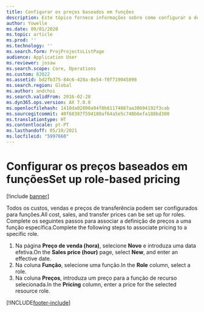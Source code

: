 ```yaml
---
title: Configurar os preços baseados em funções
description: Este tópico fornece informações sobre como configurar a definição de preços para funções específicas.
author: Yowelle
ms.date: 09/01/2020
ms.topic: article
ms.prod: ''
ms.technology: ''
ms.search.form: ProjProjectsListPage
audience: Application User
ms.reviewer: josaw
ms.search.scope: Core, Operations
ms.custom: 82022
ms.assetid: bd2fb375-84c6-428a-8e54-f0f719045898
ms.search.region: Global
ms.author: andchoi
ms.search.validFrom: 2016-02-28
ms.dyn365.ops.version: AX 7.0.0
ms.openlocfilehash: 1410da02800a94f8b61174087aa30694192f3cab
ms.sourcegitcommit: 40f68387f594180af64a5e5c748b6efa188bd300
ms.translationtype: HT
ms.contentlocale: pt-PT
ms.lasthandoff: 05/10/2021
ms.locfileid: "5997660"
---
```

# <a name="set-up-role-based-pricing"></a><span data-ttu-id="1141c-103">Configurar os preços baseados em funções</span><span class="sxs-lookup"><span data-stu-id="1141c-103">Set up role-based pricing</span></span>

[!include [banner](../includes/banner.md)]

<span data-ttu-id="1141c-104">Todos os custos, vendas e preços de transferência podem ser configurados para funções.</span><span class="sxs-lookup"><span data-stu-id="1141c-104">All cost, sales, and transfer prices can be set up for roles.</span></span> <span data-ttu-id="1141c-105">Complete os seguintes passos para associar a definição de preços a uma função específica.</span><span class="sxs-lookup"><span data-stu-id="1141c-105">Complete the following steps to associate pricing to a specific role.</span></span>

1. <span data-ttu-id="1141c-106">Na página **Preço de venda (hora)**, selecione **Novo** e introduza uma data efetiva.</span><span class="sxs-lookup"><span data-stu-id="1141c-106">On the **Sales price (hour)** page, select **New**, and enter an effective date.</span></span>
2. <span data-ttu-id="1141c-107">Na coluna **Função**, selecione uma função.</span><span class="sxs-lookup"><span data-stu-id="1141c-107">In the **Role** column, select a role.</span></span>
3. <span data-ttu-id="1141c-108">Na coluna **Preços**, introduza um preço para a função de recurso selecionada.</span><span class="sxs-lookup"><span data-stu-id="1141c-108">In the **Pricing** column, enter a price for the selected resource role.</span></span>


[!INCLUDE[footer-include](../includes/footer-banner.md)]